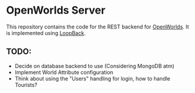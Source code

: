 # OpenWorlds Server

This repository contains the code for the REST backend for [OpenWorlds](http://openworlds.github.io).
It is implemented using  [LoopBack](http://loopback.io).

## TODO:

* Decide on database backend to use (Considering MongoDB atm)
* Implement World Attribute configuration
* Think about using the "Users" handling for login, how to handle Tourists?
